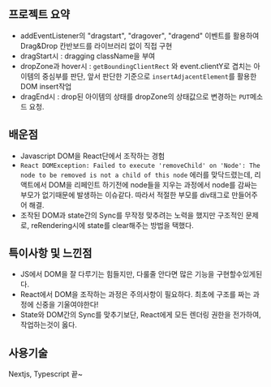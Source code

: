 
## 프로젝트 요약
- addEventListener의 "dragstart", "dragover", "dragend" 이벤트를 활용하여 Drag&Drop 칸반보드를 라이브러리 없이 직접 구현
- dragStart시 : dragging className을 부여
- dropZone과 hover시 : `getBoundingClientRect` 와 event.clientY로 겹치는 아이템의 중심부를 판단, 앞서 판단한 기준으로 `insertAdjacentElement`를 활용한 DOM insert작업
- dragEnd시 : drop된 아이템의 상태를 dropZone의 상태값으로 변경하는 `PUT`메소드 요청.

## 배운점
- Javascript DOM을 React단에서 조작하는 경험
- `React DOMException: Failed to execute 'removeChild' on 'Node': The node to be removed is not a child of this node` 에러를 맞닥드렸는데, 리액트에서 DOM을 리페인트 하기전에 node들을 지우는 과정에서 node를 감싸는 부모가 없기때문에 발생하는 이슈같다. 따라서 적절한 부모를 div태그로 만들어주어 해결.
- 조작된 DOM과 state간의 Sync를 무작정 맞추려는 노력을 했지만 구조적인 문제로, reRendering시에 state를 clear해주는 방법을 택했다. 


## 특이사항 및 느낀점
- JS에서 DOM을 잘 다루기는 힘들지만, 다룰줄 안다면 많은 기능을 구현할수있게된다.
- React에서 DOM을 조작하는 과정은 주의사항이 필요하다. 최초에 구조를 짜는 과정에 신중을 기울여야한다!
- State와 DOM간의 Sync를 맞추기보단, React에게 모든 렌더링 권한을 전가하여, 작업하는것이 옳다. 

## 사용기술
Nextjs, Typescript 끝~
